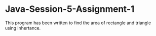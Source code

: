 # Java-Session-5-Assignment-1
This program has been written to find the area of rectangle and triangle using inhertance.
